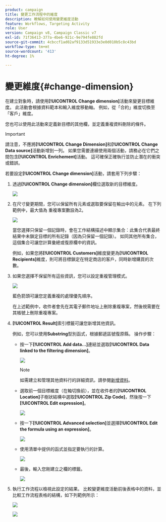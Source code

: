 ```yaml
---
product: campaign
title: 變更工作流程中的維度
description: 瞭解如何使用變更維度活動
feature: Workflows, Targeting Activity
role: User
version: Campaign v8, Campaign Classic v7
exl-id: 71f36413-377a-4be6-921c-9e794fe882fd
source-git-commit: 4cbccf1ad02af9133d51933e3e0d010b5c8c43bd
workflow-type: tm+mt
source-wordcount: '413'
ht-degree: 1%

---
```


# 變更維度{#change-dimension}

在建立對象時，請使用&#x200B;**[!UICONTROL Change dimension]**&#x200B;活動來變更目標維度。 此活動會根據資料範本和輸入維度移動軸。 例如，從「合約」維度切換至「客戶」維度。

您也可以使用此活動來定義新目標的其他欄，並定義重複資料刪除的條件。

>[!IMPORTANT]
>
>請注意，不應將&#x200B;**[!UICONTROL Change Dimension]**&#x200B;和&#x200B;**[!UICONTROL Change Data source]**&#x200B;活動新增到一列。 如果您需要連續使用兩個活動，請務必在它們之間包含&#x200B;**[!UICONTROL Enrichement]**&#x200B;活動。 這可確保正確執行並防止潛在的衝突或錯誤。

若要設定&#x200B;**[!UICONTROL Change dimension]**&#x200B;活動，請套用下列步驟：

1. 透過&#x200B;**[!UICONTROL Change dimension]**&#x200B;欄位選取新的目標維度。

   ![](assets/s_user_change_dimension_param1.png)

1. 在尺寸變更期間，您可以保留所有元素或選取要保留在輸出中的元素。 在下列範例中，最大值為 重複專案數設為2。

   ![](assets/s_user_change_dimension_limit.png)

   當您選擇只保留一個記錄時，會在工作結構描述中顯示集合：此集合代表最終結果中未鎖定目標的所有記錄（因為只保留一個記錄）。 如同其他所有集合，這個集合可讓您計算彙總或復原欄中的資訊。

   例如，如果您將&#x200B;**[!UICONTROL Customers]**&#x200B;維度變更為&#x200B;**[!UICONTROL Recipients]**&#x200B;維度，則可將目標鎖定在特定商店的客戶，同時新增購買的次數。

1. 如果您選擇不保留所有這些資訊，您可以設定重複管理模式。

   ![](assets/s_user_change_dimension_param2.png)

   藍色箭頭可讓您定義重複的處理優先順序。

   在上述範例中，收件者會先在其電子郵件地址上刪除重複專案，然後視需要在其帳號上刪除重複專案。

1. **[!UICONTROL Result]**&#x200B;索引標籤可讓您新增其他資訊。

   例如，您可以使用&#x200B;**Substring**&#x200B;型別函式，根據郵遞區號復原縣。 操作步驟：

   * 按一下&#x200B;**[!UICONTROL Add data...]**&#x200B;連結並選取&#x200B;**[!UICONTROL Data linked to the filtering dimension]**。

     ![](assets/wf_change-dimension_sample_01.png)

     >[!NOTE]
     >
     >如需建立和管理其他資料行的詳細資訊，請參閱[新增資料](query.md#add-data)。

   * 選取前一個目標維度（在軸切換前），並在收件者的&#x200B;**[!UICONTROL Location]**&#x200B;子樹狀結構中選取&#x200B;**[!UICONTROL Zip Code]**，然後按一下&#x200B;**[!UICONTROL Edit expression]**。

     ![](assets/wf_change-dimension_sample_02.png)

   * 按一下&#x200B;**[!UICONTROL Advanced selection]**&#x200B;並選擇&#x200B;**[!UICONTROL Edit the formula using an expression]**。

     ![](assets/wf_change-dimension_sample_03.png)

   * 使用清單中提供的函式並指定要執行的計算。

     ![](assets/wf_change-dimension_sample_04.png)

   * 最後，輸入您剛建立之欄的標籤。

     ![](assets/wf_change-dimension_sample_05.png)

1. 執行工作流程以檢視此設定的結果。 比較變更維度活動前後表格中的資料，並比較工作流程表格的結構，如下列範例所示：

   ![](assets/wf_change-dimension_sample_06.png)

   ![](assets/wf_change-dimension_sample_07.png)

